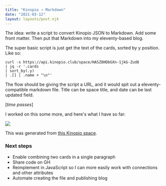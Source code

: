 ```yaml
---
title: "Kinopio → Markdown"
date: "2021-03-12"
layout: layouts/post.njk
---
```


The idea: write a script to convert Kinopio JSON to Markdown. Add some front
matter. Then put that Markdown into my eleventy-based blog.

The super basic script is just get the text of the cards, sorted by y position.
Like so:

```
curl -s https://api.kinopio.club/space/HASZ8HDbGXn-1jkG-Zud8
| jq -r '.cards
| sort_by(.y)
| .[] | .name + "\n"'
```

The flow should be giving the script a URL, and it would spit out a
eleventy-compatible markdown file. Title can be space title, and date can be
last updated field.

[*time passes*]

I worked on this some more, and here's what I have so far:

![](https://us-east-1.linodeobjects.com/kinopio-uploads/flkpTifu-ysMqYL4V7pKV/k2md.sh.png)

This was generated from
[this Kinopio space](https://kinopio.club/kinopio-markdown-HASZ8HDbGXn-1jkG-Zud8).

### Next steps

- Enable combining two cards in a single paragraph
- Share code on GH
- Reimplement in JavaScript so I can more easily work with connections and other
  attributes
- Automate creating the file and publishing blog

